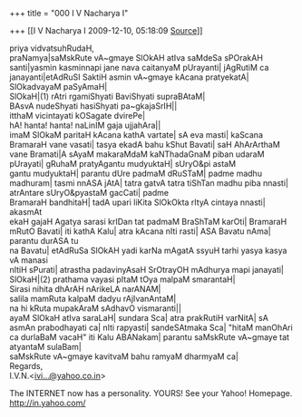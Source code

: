 +++
title = "000 I V Nacharya I"

+++
[[I V Nacharya I	2009-12-10, 05:18:09 [Source](https://groups.google.com/g/bvparishat/c/xRusvJYWh4Q)]]



priya vidvatsuhRudaH,  
praNamya\|saMskRute vA\~gmaye SlOkAH atIva saMdeSa sPOrakAH santi\|yasmin kasminnapi jane nava caitanyaM pUrayanti\| jAgRutiM ca janayanti\|etAdRuSI SaktiH asmin vA\~gmaye kAcana pratyekatA\| SlOkadvayaM paSyAmaH\|  
SlOkaH\|(1) rAtri rgamiShyati BaviShyati supraBAtaM\|  
BAsvA nudeShyati hasiShyati pa\~gkajaSrIH\|\|  
itthaM vicintayati kOSagate dvirePe\|  
hA! hanta! hanta! naLinIM gaja ujjahAra\|\|  
imaM SlOkaM paritaH kAcana kathA vartate\| sA eva masti\| kaScana BramaraH vane vasati\| tasya ekadA bahu kShut Bavati\| saH AhArArthaM vane Bramati\|A sAyaM makaraMdaM kaNThadaGnaM piban udaraM pUrayati\| gRuhaM pratyAgantu mudyuktaH\| sUryO&pi astaM  
gantu mudyuktaH\| parantu dUre padmaM dRuSTaM\| padme madhu madhuram\| tasmi nnASA jAtA\| tatra gatvA tatra tiShTan madhu piba nnasti\| atrAntare sUryO&pyastaM gacCati\| padme  
BramaraH bandhitaH\| tadA upari liKita SlOkOkta rItyA cintaya nnasti\| akasmAt  
ekaH gajaH Agatya sarasi krIDan tat padmaM BraShTaM karOti\| BramaraH mRutO Bavati\| iti kathA Kalu\| atra kAcana nIti rasti\| ASA Bavatu nAma\| parantu durASA tu  
na Bavatu\| etAdRuSa SlOkAH yadi karNa mAgatA ssyuH tarhi yasya kasya vA manasi  
nItiH sPurati\| atrastha padavinyAsaH SrOtrayOH mAdhurya mapi janayati\|  
SlOkaH\|(2) prathama vayasi pItaM tOya malpaM smarantaH\|  
Sirasi nihita dhArAH nArikeLA narANAM\|  
salila mamRuta kalpaM dadyu rAjIvanAntaM\|  
na hi kRuta mupakAraM sAdhavO vismaranti\|\|  
ayaM SlOkaH atIva saraLaH\| sundara Sca\| atra prakRutiH varNitA\| sA asmAn prabodhayati ca\| nIti rapyasti\| sandeSAtmaka Sca\| "hitaM manOhAri ca durlaBaM vacaH" iti Kalu ABANakam\| parantu saMskRute vA\~gmaye tat atyantaM sulaBam\|  
saMskRute vA\~gmaye kavitvaM bahu ramyaM dharmyaM ca\|  
Regards,  
I.V.N.\<[ivi...@yahoo.co.in]()\>

The INTERNET now has a personality. YOURS! See your Yahoo! Homepage. <http://in.yahoo.com/>  

